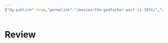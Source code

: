 ```yaml
---
{"dg-publish":true,"permalink":"/movies/the-godfather-part-ii-1974/","created":"2024-06-18","updated":"2024-06-18"}
---
```



# Review
